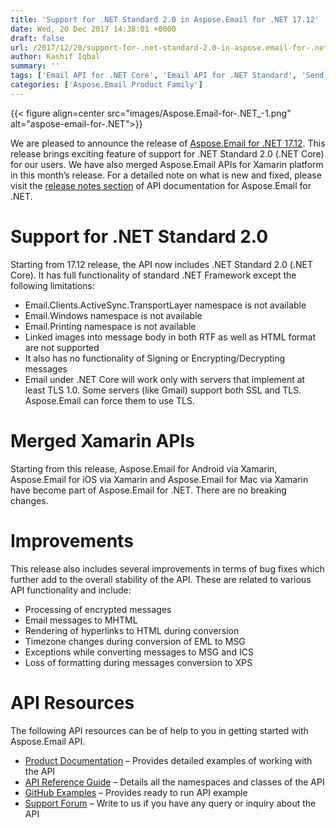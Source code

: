 ```yaml
---
title: 'Support for .NET Standard 2.0 in Aspose.Email for .NET 17.12'
date: Wed, 20 Dec 2017 14:38:01 +0000
draft: false
url: /2017/12/20/support-for-.net-standard-2.0-in-aspose.email-for-.net-17.12/
author: Kashif Iqbal
summary: ''
tags: ['Email API for .NET Core', 'Email API for .NET Standard', 'Send Emails in .NET Core', 'Send Emails in .NET Standard']
categories: ['Aspose.Email Product Family']
---
```




{{< figure align=center src="images/Aspose.Email-for-.NET_-1.png" alt="aspose-email-for-.NET">}}


We are pleased to announce the release of [Aspose.Email for .NET 17.12][1]. This release brings exciting feature of support for .NET Standard 2.0 (.NET Core) for our users. We have also merged Aspose.Email APIs for Xamarin platform in this month’s release. For a detailed note on what is new and fixed, please visit the [release notes section][2] of API documentation for Aspose.Email for .NET.

# Support for .NET Standard 2.0

Starting from 17.12 release, the API now includes .NET Standard 2.0 (.NET Core). It has full functionality of standard .NET Framework except the following limitations:

*   Email.Clients.ActiveSync.TransportLayer namespace is not available
*   Email.Windows namespace is not available
*   Email.Printing namespace is not available
*   Linked images into message body in both RTF as well as HTML format are not supported
*   It also has no functionality of Signing or Encrypting/Decrypting messages
*   Email under .NET Core will work only with servers that implement at least TLS 1.0. Some servers (like Gmail) support both SSL and TLS. Aspose.Email can force them to use TLS.

# Merged Xamarin APIs

Starting from this release, Aspose.Email for Android via Xamarin, Aspose.Email for iOS via Xamarin and Aspose.Email for Mac via Xamarin have become part of Aspose.Email for .NET. There are no breaking changes.

# Improvements

This release also includes several improvements in terms of bug fixes which further add to the overall stability of the API. These are related to various API functionality and include:

*   Processing of encrypted messages
*   Email messages to MHTML
*   Rendering of hyperlinks to HTML during conversion
*   Timezone changes during conversion of EML to MSG
*   Exceptions while converting messages to MSG and ICS
*   Loss of formatting during messages conversion to XPS

# API Resources

The following API resources can be of help to you in getting started with Aspose.Email API.

*   [Product Documentation][3] – Provides detailed examples of working with the API
*   [API Reference Guide][4] – Details all the namespaces and classes of the API
*   [GitHub Examples][5] – Provides ready to run API example
*   [Support Forum][6] – Write to us if you have any query or inquiry about the API




[1]: https://www.nuget.org/packages/Aspose.Email/17.12.0
[2]: https://docs.aspose.com/display/emailnet/Aspose.Email+for+.NET+17.12+Release+Notes
[3]: https://docs.aspose.com/display/emailnet/Home
[4]: https://apireference.aspose.com/net/email
[5]: https://github.com/asposeemail/Aspose_Email_NET
[6]: https://forum.aspose.com/c/email




